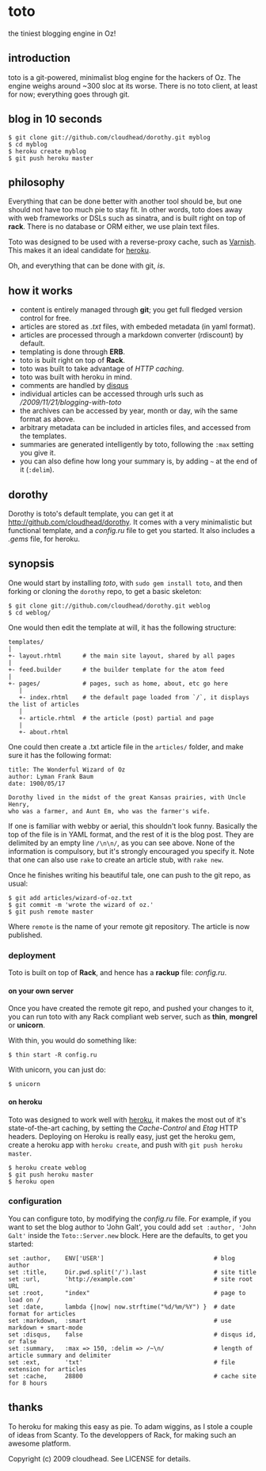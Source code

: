 toto
====

the tiniest blogging engine in Oz!

introduction
------------

toto is a git-powered, minimalist blog engine for the hackers of Oz. The engine weighs around ~300 sloc at its worse.
There is no toto client, at least for now; everything goes through git.

blog in 10 seconds
------------------

    $ git clone git://github.com/cloudhead/dorothy.git myblog
    $ cd myblog
    $ heroku create myblog
    $ git push heroku master

philosophy
----------

Everything that can be done better with another tool should be, but one should not have too much pie to stay fit.
In other words, toto does away with web frameworks or DSLs such as sinatra, and is built right on top of **rack**.
There is no database or ORM either, we use plain text files.

Toto was designed to be used with a reverse-proxy cache, such as [Varnish](http://varnish-cache.org).
This makes it an ideal candidate for [heroku](http://heroku.com).

Oh, and everything that can be done with git, _is_.

how it works
------------

- content is entirely managed through **git**; you get full fledged version control for free.
- articles are stored as _.txt_ files, with embeded metadata (in yaml format).
- articles are processed through a markdown converter (rdiscount) by default.
- templating is done through **ERB**.
- toto is built right on top of **Rack**.
- toto was built to take advantage of _HTTP caching_.
- toto was built with heroku in mind.
- comments are handled by [disqus](http://disqus.com)
- individual articles can be accessed through urls such as _/2009/11/21/blogging-with-toto_
- the archives can be accessed by year, month or day, wih the same format as above.
- arbitrary metadata can be included in articles files, and accessed from the templates.
- summaries are generated intelligently by toto, following the `:max` setting you give it.
- you can also define how long your summary is, by adding `~` at the end of it (`:delim`).

dorothy
-------

Dorothy is toto's default template, you can get it at <http://github.com/cloudhead/dorothy>. It
comes with a very minimalistic but functional template, and a _config.ru_ file to get you started.
It also includes a _.gems_ file, for heroku.

synopsis
--------

One would start by installing _toto_, with `sudo gem install toto`, and then forking or
cloning the `dorothy` repo, to get a basic skeleton:
    
    $ git clone git://github.com/cloudhead/dorothy.git weblog
    $ cd weblog/

One would then edit the template at will, it has the following structure:

    templates/
    |
    +- layout.rhtml      # the main site layout, shared by all pages
    |
    +- feed.builder      # the builder template for the atom feed
    |
    +- pages/            # pages, such as home, about, etc go here
       |
       +- index.rhtml    # the default page loaded from `/`, it displays the list of articles
       |
       +- article.rhtml  # the article (post) partial and page
       |
       +- about.rhtml

One could then create a .txt article file in the `articles/` folder, and make sure it has the following format:

    title: The Wonderful Wizard of Oz
    author: Lyman Frank Baum
    date: 1900/05/17

    Dorothy lived in the midst of the great Kansas prairies, with Uncle Henry, 
    who was a farmer, and Aunt Em, who was the farmer's wife.
  
If one is familiar with webby or aerial, this shouldn't look funny. Basically the top of the file is in YAML format,
and the rest of it is the blog post. They are delimited by an empty line `/\n\n/`, as you can see above. 
None of the information is compulsory, but it's strongly encouraged you specify it.
Note that one can also use `rake` to create an article stub, with `rake new`.

Once he finishes writing his beautiful tale, one can push to the git repo, as usual:

    $ git add articles/wizard-of-oz.txt
    $ git commit -m 'wrote the wizard of oz.'
    $ git push remote master

Where `remote` is the name of your remote git repository. The article is now published.

### deployment

Toto is built on top of **Rack**, and hence has a **rackup** file: _config.ru_.

#### on your own server

Once you have created the remote git repo, and pushed your changes to it, you can run toto with any Rack compliant web server, 
such as **thin**, **mongrel** or **unicorn**.

With thin, you would do something like:

    $ thin start -R config.ru

With unicorn, you can just do:

    $ unicorn

#### on heroku

Toto was designed to work well with [heroku](http://heroku.com), it makes the most out of it's state-of-the-art caching, 
by setting the _Cache-Control_ and _Etag_ HTTP headers. Deploying on Heroku is really easy, just get the heroku gem, 
create a heroku app with `heroku create`, and push with `git push heroku master`.

    $ heroku create weblog
    $ git push heroku master
    $ heroku open

### configuration

You can configure toto, by modifying the _config.ru_ file. For example, if you want to set the blog author to 'John Galt',
you could add `set :author, 'John Galt'` inside the `Toto::Server.new` block. Here are the defaults, to get you started: 

    set :author,    ENV['USER']                               # blog author 
    set :title,     Dir.pwd.split('/').last                   # site title
    set :url,       'http://example.com'                      # site root URL
    set :root,      "index"                                   # page to load on / 
    set :date,      lambda {|now| now.strftime("%d/%m/%Y") }  # date format for articles 
    set :markdown,  :smart                                    # use markdown + smart-mode 
    set :disqus,    false                                     # disqus id, or false 
    set :summary,   :max => 150, :delim => /~\n/              # length of article summary and delimiter 
    set :ext,       'txt'                                     # file extension for articles 
    set :cache,     28800                                     # cache site for 8 hours

thanks
------

To heroku for making this easy as pie.
To adam wiggins, as I stole a couple of ideas from Scanty.
To the developpers of Rack, for making such an awesome platform.

Copyright (c) 2009 cloudhead. See LICENSE for details.
